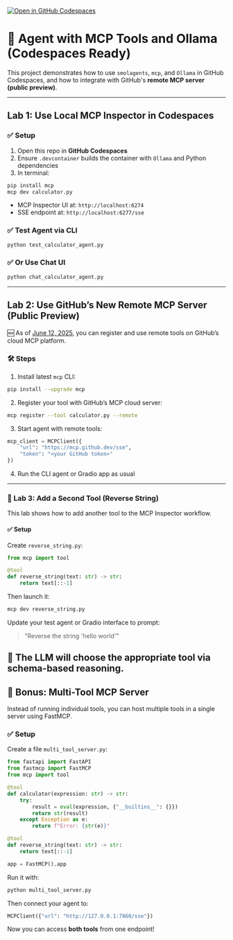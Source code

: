 [![Open in GitHub Codespaces](https://github.com/codespaces/badge.svg)](https://codespaces.new/brentlaster/agent-mcp-ollama?quickstart=1)

# 🧠 Agent with MCP Tools and Ollama (Codespaces Ready)

This project demonstrates how to use `smolagents`, `mcp`, and `Ollama` in GitHub Codespaces, and how to integrate with GitHub's **remote MCP server (public preview)**.

---

## Lab 1: Use Local MCP Inspector in Codespaces

### ✅ Setup

1. Open this repo in **GitHub Codespaces**
2. Ensure `.devcontainer` builds the container with `Ollama` and Python dependencies
3. In terminal:

```bash
pip install mcp
mcp dev calculator.py
```

- MCP Inspector UI at: `http://localhost:6274`
- SSE endpoint at: `http://localhost:6277/sse`

### ✅ Test Agent via CLI

```bash
python test_calculator_agent.py
```

### ✅ Or Use Chat UI

```bash
python chat_calculator_agent.py
```

---

## Lab 2: Use GitHub’s New Remote MCP Server (Public Preview)

🆕 As of [June 12, 2025](https://github.blog/changelog/2025-06-12-remote-github-mcp-server-is-now-available-in-public-preview/), you can register and use remote tools on GitHub’s cloud MCP platform.

### 🛠 Steps

1. Install latest `mcp` CLI:

```bash
pip install --upgrade mcp
```

2. Register your tool with GitHub’s MCP cloud server:

```bash
mcp register --tool calculator.py --remote
```

3. Start agent with remote tools:

```python
mcp_client = MCPClient({
    "url": "https://mcp.github.dev/sse",
    "token": "<your GitHub token>"
})
```

4. Run the CLI agent or Gradio app as usual
---

### 🔁 Lab 3: Add a Second Tool (Reverse String)

This lab shows how to add another tool to the MCP Inspector workflow.

#### ✅ Setup

Create `reverse_string.py`:

```python
from mcp import tool

@tool
def reverse_string(text: str) -> str:
    return text[::-1]
```

Then launch it:

```bash
mcp dev reverse_string.py
```

Update your test agent or Gradio interface to prompt:
> "Reverse the string 'hello world'"

🧠 The LLM will choose the appropriate tool via schema-based reasoning.
---

## 🎁 Bonus: Multi-Tool MCP Server

Instead of running individual tools, you can host multiple tools in a single server using FastMCP.

### ✅ Setup

Create a file `multi_tool_server.py`:

```python
from fastapi import FastAPI
from fastmcp import FastMCP
from mcp import tool

@tool
def calculator(expression: str) -> str:
    try:
        result = eval(expression, {"__builtins__": {}})
        return str(result)
    except Exception as e:
        return f"Error: {str(e)}"

@tool
def reverse_string(text: str) -> str:
    return text[::-1]

app = FastMCP().app
```

Run it with:

```bash
python multi_tool_server.py
```

Then connect your agent to:

```python
MCPClient({"url": "http://127.0.0.1:7860/sse"})
```

Now you can access **both tools** from one endpoint!
